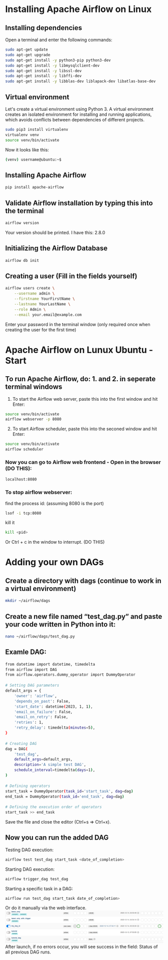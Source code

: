 # Installing Apache Airflow on Linux

## Installing dependencies

Open a terminal and enter the following commands:
```bash
sudo apt-get update
sudo apt-get upgrade
sudo apt-get install -y python3-pip python3-dev
sudo apt-get install -y libmysqlclient-dev
sudo apt-get install -y libssl-dev
sudo apt-get install -y libffi-dev
sudo apt-get install -y libblas-dev liblapack-dev libatlas-base-dev
```

## Virtual environment
Let's create a virtual environment using Python 3. A virtual environment creates an isolated environment for installing and running applications, which avoids conflicts between dependencies of different projects.
```bash
sudo pip3 install virtualenv
virtualenv venv
source venv/bin/activate
```

Now it looks like this:
```bash
(venv) username@ubuntu:~$ 
```

## Installing Apache Airflow
```bash
pip install apache-airflow
```

## Validate Airflow installation by typing this into the terminal
```bash
airflow version
```
Your version should be printed. I have this: 2.8.0

## Initializing the Airflow Database
```bash
airflow db init
```

## Creating a user (Fill in the fields yourself)
```bash
airflow users create \
    --username admin \
    --firstname YourFirstName \
    --lastname YourLastName \
    --role Admin \
    --email your.email@example.com
```
Enter your password in the terminal window (only required once when creating the user for the first time)

# Apache Airflow on Lunux Ubuntu - Start

## To run Apache Airflow, do: 1. and 2. in seperate terminal windows

1. To start the Airflow web server, paste this into the first window and hit Enter:
```bash
source venv/bin/activate
airflow webserver -p 8080
```

2. To start Airflow scheduler, paste this into the seconed window and hit Enter:
```bash
source venv/bin/activate
airflow scheduler
```

### Now you can go to Airflow web frontend - Open in the browser (DO THIS):
```bash
localhost:8080
```

### To stop airflow webserver:
find the process id: (assuming 8080 is the port)
```bash
lsof -i tcp:8080
```
kill it
```bash
kill <pid>
```
Or Ctrl + c in the window to interrupt. (DO THIS)

# Adding your own DAGs
## Create a directory with dags (continue to work in a virtual environment)
```bash
mkdir ~/airflow/dags
```

## Create a new file named “test_dag.py” and paste your code written in Python into it:
```bash
nano ~/airflow/dags/test_dag.py
```

## Examle DAG:
```bash
from datetime import datetime, timedelta
from airflow import DAG
from airflow.operators.dummy_operator import DummyOperator

# Setting DAG parameters
default_args = {
    'owner': 'airflow',
    'depends_on_past': False,
    'start_date': datetime(2023, 1, 1),
    'email_on_failure': False,
    'email_on_retry': False,
    'retries': 1,
    'retry_delay': timedelta(minutes=5),
}

# Creating DAG
dag = DAG(
    'test_dag',
    default_args=default_args,
    description='A simple test DAG',
    schedule_interval=timedelta(days=1),
)

# Defining operators
start_task = DummyOperator(task_id='start_task', dag=dag)
end_task = DummyOperator(task_id='end_task', dag=dag)

# Defining the execution order of operators
start_task >> end_task
```
Save the file and close the editor (Ctrl+s => Ctrl+x). 

## Now you can run the added DAG
Testing DAG execution:
```bash
airflow test test_dag start_task <date_of_completion>
```

Starting DAG execution:
```bash
airflow trigger_dag test_dag
```

Starting a specific task in a DAG:
```bash
airflow run test_dag start_task date_of_completion>
```

Or do it manually via the web interface.
![test_dag.py](my_dag_id.png)
After launch, if no errors occur, you will see success in the field: Status of all previous DAG runs.

